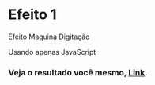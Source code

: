 # Efeito 1
Efeito Maquina Digitação

Usando apenas JavaScript

### Veja o resultado você mesmo, [Link](https://kaioferreira.github.io/Efeito-1/).
